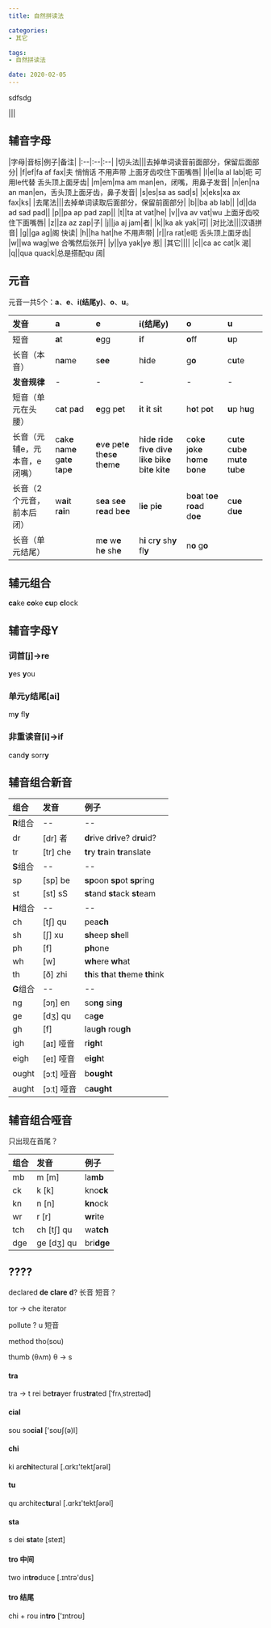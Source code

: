 ```yaml
---
title: 自然拼读法

categories:
- 其它

tags:
- 自然拼读法

date: 2020-02-05
---
```


sdfsdg

|||

## 辅音字母
|字母|音标|例子|备注|
|:--|:--|:--|
|切头法|||去掉单词读音前面部分，保留后面部分|
|f|ef|fa af fax|夫 悄悄话 不用声带 上面牙齿咬住下面嘴唇|
|l|el|la al lab|呃 可用le代替 舌头顶上面牙齿|
|m|em|ma am man|en，闭嘴，用鼻子发音|
|n|en|na an man|en，舌头顶上面牙齿，鼻子发音|
|s|es|sa as sad|s|
|x|eks|xa ax fax|ks|
|去尾法|||去掉单词读取后面部分，保留前面部分|
|b||ba ab lab||
|d||da ad sad pad||
|p||pa ap pad zap||
|t||ta at vat|he|
|v||va av vat|wu 上面牙齿咬住下面嘴唇|
|z||za az zap|子|
|j||ja aj jam|者|
|k||ka ak yak|可|
|对比法|||汉语拼音|
|g||ga ag|阁 快读|
|h||ha hat|he 不用声带|
|r||ra rat|e呃 舌头顶上面牙齿|
|w||wa wag|we 合嘴然后张开|
|y||ya yak|ye 惹|
|其它||||
|c||ca ac cat|k 渴|
|q||qua quack|总是搭配qu 阔|

## 元音
元音一共5个：**a**、**e**、**i(结尾y)**、**o**、**u**。

|发音|a|e|i(结尾y)|o|u|
|:--|:--|:--|:--|:--|:--|
|短音|**a**t|**e**gg|**i**f|**o**ff|**u**p|
|长音（本音）|n**a**me|s**ee**|h**i**de|g**o**|c**u**te|
|**发音规律**|-|-|-|-|-|
|短音（单元在头腰）|c**a**t p**a**d|**e**gg p**e**t|**i**t **i**t s**i**t|h**o**t p**o**t|**u**p h**u**g|
|长音（元辅e，元本音，e闭嘴）|c**a**k**e** n**a**m**e** g**a**t**e** t**a**p**e**|**e**v**e** p**e**t**e** th**e**s**e** th**e**m**e**|h**i**d**e** r**i**d**e** f**i**v**e** d**i**v**e** l**i**k**e** b**i**k**e** b**i**t**e** k**i**t**e**|c**o**k**e** j**o**k**e** h**o**m**e** b**o**n**e**|c**u**t**e** c**u**b**e** m**u**t**e** t**u**b**e**|
|长音（2个元音，前本后闭）|w**ai**t r**ai**n|s**ea** s**ee** r**ea**d b**ee**|l**ie** p**ie**|b**oa**t t**oe** r**oa**d d**oe**|c**ue** d**ue**|
|长音（单元结尾）||m**e** w**e** h**e** sh**e**|h**i** cr**y** sh**y** fl**y**|n**o** g**o**||

## 辅元组合
**ca**ke
**co**ke
**cu**p
**cl**ock

## 辅音字母Y
### 词首[j]->re
**y**es
**y**ou

### 单元y结尾[ai]
m**y** fl**y**

### 非重读音[i]->if
cand**y**
sorr**y**

## 辅音组合新音
|组合|发音|例子|
|:--|:--|:--|
|**R**组合|--|--|
|dr|[dr] 者|**dr**ive d**ri**ve? d**ru**id?|
|tr|[tr] che|**tr**y **tr**ain **tr**anslate|
|**S**组合|--|--|
|sp|[sp] be|**sp**oon **sp**ot **sp**ring|
|st|[st] sS|**st**and **st**ack **st**eam|
|**H**组合|--|--|
|ch|[tʃ] qu|pea**ch**|
|sh|[ʃ] xu|**sh**eep **sh**ell|
|ph|[f]|**ph**one|
|wh|[w]|**wh**ere **wh**at|
|th|[ð] zhi|**th**is **th**at **th**eme **th**ink|
|**G**组合|--|--|
|ng|[ɔŋ] en|so**ng** si**ng**|
|ge|[dʒ] qu|ca**ge**|
|gh|[f]|lau**gh** rou**gh**|
|igh|[aɪ] 哑音|r**igh**t|
|eigh|[eɪ] 哑音|e**igh**t|
|ought|[ɔːt] 哑音|b**ought**|
|aught|[ɔːt] 哑音|c**aught**|

## 辅音组合哑音
只出现在首尾？

|组合|发音|例子|
|:--|:--|:--|
|mb|m [m]|la**mb**|
|ck|k [k]|kno**ck**|
|kn|n [n]|**kn**ock|
|wr|r [r]|**wr**ite||
|tch|ch [tʃ] qu|wa**tch**|
|dge|ge [dʒ] qu|bri**dge**|


## ????
declared
**de** **clare** **d**? 长音 短音？

tor -> che iterator

pollute ? u 短音

method tho(sou)

thumb (θʌm) θ -> s

#### tra
tra -> t rei
be**tra**yer
frus**tra**ted [ˈfrʌˌstreɪtəd]

#### cial
sou
so**cial** ['soʊʃ(ə)l]

#### chi
ki
ar**chi**tectural [.ɑrkɪ'tektʃərəl]

#### tu
qu
architec**tu**ral [.ɑrkɪ'tektʃərəl]

#### sta
s dei
**sta**te [steɪt]

#### tro 中间
two
in**tro**duce [.ɪntrə'dus]

#### tro 结尾
chi + rou
in**tro**  ['ɪntroʊ]

